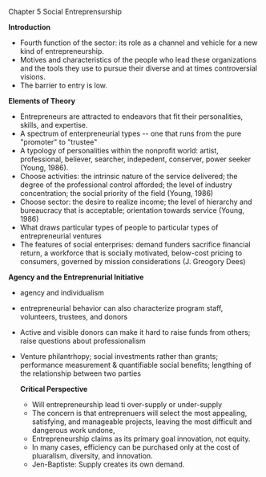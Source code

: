 Chapter 5 Social Entreprensurship 

**Introduction**
- Fourth function of the sector: its role as a channel and vehicle for a new kind of entrepreneurship.
- Motives and characteristics of the people who lead these organizations and the tools they use to pursue their diverse and at times controversial visions.
- The barrier to entry is low.

**Elements of Theory**
- Entrepreneurs are attracted to endeavors that fit their personalities, skills, and expertise.
- A spectrum of enterpreneurial types -- one that runs from the pure "promoter" to "trustee"
- A typology of personalities within the nonprofit world: artist, professional, believer, searcher, indepedent, conserver, power seeker (Young, 1986).
- Choose activities: the intrinsic nature of the service delivered; the degree of the professional control afforded;
  the level of industry concentration; the social priority of the field (Young, 1986)
- Choose sector: the desire to realize income; the level of hierarchy and bureaucracy that is acceptable; orientation towards service (Young, 1986)
- What draws particular types of people to particular types of entrepreneurial ventures
- The features of social enterprises: demand funders sacrifice financial return, a workforce that is socially motivated, below-cost pricing to consumers,
  governed by mission considerations (J. Greogory Dees)

**Agency and the Entreprenurial Initiative**
- agency and individualism
- entrepreneurial behavior can also characterize program staff, volunteers, trustees, and donors
- Active and visible donors can make it hard to raise funds from others; raise questions about professionalism
- Venture philantrhopy; social investments rather than grants; performance measurement & quantifiable social benefits;
  lengthing of the relationship between two parties

  **Critical Perspective**
  - Will entrepreneurship lead ti over-supply or under-supply
  - The concern is that entreprenuers will select the most appealing, satisfying, and manageable projects, leaving the most difficult and dangerous work undone,
  - Entrepreneurship claims as its primary goal innovation, not equity.
  - In many cases, efficiency can be purchased only at the cost of pluaralism, diversity, and innovation.
  - Jen-Baptiste: Supply creates its own demand. 

